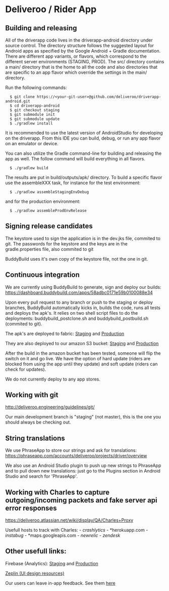 # Deliveroo / Rider App

## Building and releasing

All of the driverapp code lives in the driverapp-android directory under source control. The directory structure follows the suggested layout for Android apps as specified by the Google Android + Gradle documentation. There are different app variants, or flavors, which correspond to the different server environments (STAGING, PROD). The src/ directory contains a main/ directory that is the home to all the code and also directories that are specific to an app flavor which override the settings in the main/ directory.

Run the following commands:

```
  $ git clone https://<your-git-user>@github.com/deliveroo/driverapp-android.git
  $ cd driverapp-android
  $ git checkout staging
  $ git submodule init
  $ git submodule update
  $ ./gradlew install
```

It is recommended to use the latest version of AndroidStudio for developing on the driverapp.  From this IDE you can build, debug, or run any app flavor on an emulator or device.  

You can also utilize the Gradle command-line for building and releasing the app as well.  The follow command will build everything in all flavors.

```
  $ ./gradlew build
```

The results are put in build/outputs/apk/ directory.  To build a specific flavor use the assembleXXX task, for instance for the test environment:

```
  $ ./gradlew assembleStagingEnvDebug
```

and for the production environment:

```
  $ ./gradlew assembleProdEnvRelease
```

## Signing release candidates

The keystore used to sign the application is in the dev.jks file, commited to git.
The passwords for the keystore and the keys are in the gradle.properties file, also commited to git

BuddyBuild uses it's own copy of the keystore file, not the one in git.

## Continuous integration

We are currently using BuddyBuild to generate, sign and deploy our builds: https://dashboard.buddybuild.com/apps/58adbc0171e59b0100088e34

Upon every pull request to any branch or push to the staging or deploy branches, BuddyBuild automatically kicks in, builds the code, runs all tests and deploys the apk's. It relies on two shell script files to do the deployments: buddybuild_postclone.sh and buddybuild_postbuild.sh (commited to git). 

The apk's are deployed to fabric: [Staging](https://fabric.io/deliveroo2/android/apps/com.deliveroo.driverapp.test) and [Production](https://fabric.io/deliveroo2/android/apps/com.deliveroo.driverapp)

They are also deployed to our amazon S3 bucket: [Staging](https://test.deliveroo.co.uk/admin/app_packages) and [Production](https://deliveroo.co.uk/admin/app_packages)

After the build in the amazon bucket has been tested, someone will flip the switch on it and go live. We have the option of hard update (riders are blocked from using the app until they update) and soft update (riders can check for updates).

We do not currently deploy to any app stores.

## Working with git

http://deliveroo.engineering/guidelines/git/

Our main development branch is "staging" (not master), this is the one you should always be checking out.

## String translations

We use PhraseApp to store our strings and ask for translations: https://phraseapp.com/accounts/deliveroo/projects/driver/overview

We also use an Android Studio plugin to push up new strings to PhraseApp and to pull down new translations: just go to the Plugins section in Android Studio and search for 'PhraseApp'.

## Working with Charles to capture outgoing/incoming packets and fake server api error responses

https://deliveroo.atlassian.net/wiki/display/QA/Charles+Proxy

Usefull hosts to track with Charles:
    - *crashlytics*
    - *herokuapp.com
    - *instabug*
    - *maps.googleapis.com
    - *newrelic*
    - *zendesk*

## Other usefull links:

Firebase (Analytics): [Staging](https://console.firebase.google.com/project/riderapp-test/analytics/app/android:com.deliveroo.driverapp.test/overview) and [Production](https://console.firebase.google.com/project/riderapp-production/analytics/app/android:com.deliveroo.driverapp/overview)

[Zeplin (UI design resources)](https://app.zeplin.io/project.html#pid=57cd76a724cb361f7b15bfb7)

Our users can leave in-app feedback. See them [here](https://dashboard.instabug.com/applications/deliveroocouk-f15ef8fa-6db7-49d4-93ef-fb2d0e4bd561)
